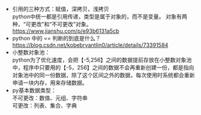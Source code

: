 * 引用的三种方式：赋值，深拷贝，浅拷贝  
  python中统一都是引用传递，类型是属于对象的，而不是变量。
  对象有两种，“可更改”和“不可更改”对象。
  https://www.jianshu.com/p/e93b6131a5cb
* python 中的 == 判断的到底是什么？
  https://blog.csdn.net/kobebryantlin0/article/details/73391584
* 小整数对象池：  
  python为了优化速度，会把【-5,256】之间的数据提前存放在小整数对象池中，程序中只要用的【-5，256】之间的数据不会再重新创建一份，都是指向对象池中的同一份数据，除了这个区间之外的数据，每次使用时系统都会重新申请一块内存，用来存储数据。
* py基本数据类型：  
  不可更改：数值、元组、字符串  
  可更改：列表、集合、字典

 


